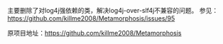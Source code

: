 主要删除了对log4j强依赖的类，解决log4j-over-slf4j不兼容的问题。
参见：https://github.com/killme2008/Metamorphosis/issues/95

原项目地址：https://github.com/killme2008/Metamorphosis
